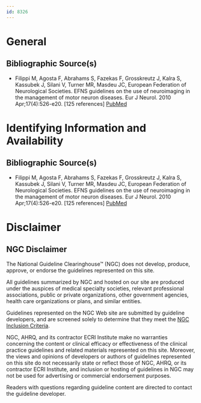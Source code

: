 ```yaml
---
id: 8326
---
```


# General

## Bibliographic Source(s)

- Filippi M, Agosta F, Abrahams S, Fazekas F, Grosskreutz J, Kalra S, Kassubek J, Silani V, Turner MR, Masdeu JC, European Federation of Neurological Societies. EFNS guidelines on the use of neuroimaging in the management of motor neuron diseases. Eur J Neurol. 2010 Apr;17(4):526-e20. [125 references] [ PubMed ](http://www.ncbi.nlm.nih.gov/entrez/query.fcgi?cmd=Retrieve&db=pubmed&dopt=Abstract&list_uids=20136647)

# Identifying Information and Availability

## Bibliographic Source(s)

- Filippi M, Agosta F, Abrahams S, Fazekas F, Grosskreutz J, Kalra S, Kassubek J, Silani V, Turner MR, Masdeu JC, European Federation of Neurological Societies. EFNS guidelines on the use of neuroimaging in the management of motor neuron diseases. Eur J Neurol. 2010 Apr;17(4):526-e20. [125 references] [ PubMed ](http://www.ncbi.nlm.nih.gov/entrez/query.fcgi?cmd=Retrieve&db=pubmed&dopt=Abstract&list_uids=20136647)

# Disclaimer

## NGC Disclaimer

The National Guideline Clearinghouse™ (NGC) does not develop, produce, approve, or endorse the guidelines represented on this site.

All guidelines summarized by NGC and hosted on our site are produced under the auspices of medical specialty societies, relevant professional associations, public or private organizations, other government agencies, health care organizations or plans, and similar entities.

Guidelines represented on the NGC Web site are submitted by guideline developers, and are screened solely to determine that they meet the [NGC Inclusion Criteria](/help-and-about/summaries/inclusion-criteria).

NGC, AHRQ, and its contractor ECRI Institute make no warranties concerning the content or clinical efficacy or effectiveness of the clinical practice guidelines and related materials represented on this site. Moreover, the views and opinions of developers or authors of guidelines represented on this site do not necessarily state or reflect those of NGC, AHRQ, or its contractor ECRI Institute, and inclusion or hosting of guidelines in NGC may not be used for advertising or commercial endorsement purposes.

Readers with questions regarding guideline content are directed to contact the guideline developer.

